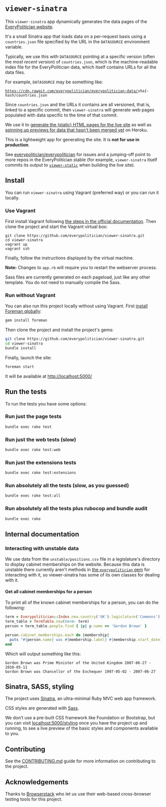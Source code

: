# `viewer-sinatra`

This `viewer-sinatra` app dynamically generates the data pages of
the [EveryPolitician website](http://everypolitician.org).

It's a small Sinatra app that loads data on a per-request basis
using a `countries.json` file specified by the URL in the `DATASOURCE`
environment variable.

Typically, we use this with `DATASOURCE` pointing at a specific version
(often the *most recent version*) of `countries.json`, which is the
machine-readable index file for the EveryPolitician data, which itself
contains URLs for all the data files.

For example, `DATASOURCE` may be something like:

<code>https://cdn.rawgit.com/everypolitician/everypolitician-data/<em>sha1-hash</em>/countries.json</code>

Since `countries.json` and the URLs it contains are all versioned, that is,
linked to a specific commit, then `viewer-sinatra` will generate web pages populated
with data specific to the time of that commit.

We use it to [generate the (static) HTML pages for the live site](https://medium.com/@everypolitician/how-i-build-the-everypolitician-website-6fd581867d10)
as well as [spinning up previews for data that hasn't been merged yet](https://medium.com/@everypolitician/i-let-humans-peek-into-the-future-f4fe09eba59c)
on Heroku.

This is a lightweight app for generating the site. It is **not for use in production**.

See [everypolitician/everypolitician](https://github.com/everypolitician/everypolitician) for issues
and a jumping-off point to more repos in the EveryPolitician stable (for example, `viewer-sinatra` itself commits
its output to [`viewer-static`](https://github.com/everypolitician/viewer-static)
when building the live site).



## Install

You can run `viewer-sinatra` using Vagrant (preferred way) or you can run it locally.

### Use Vagrant

First install Vagrant following [the steps in the official documentation](http://docs.vagrantup.com/v2/installation/). Then clone the project and start the Vagrant virtual box:

    git clone https://github.com/everypolitician/viewer-sinatra.git
    cd viewer-sinatra
    vagrant up
    vagrant ssh

Finally, follow the instructions displayed by the virtual machine.

**Note:** Changes to `app.rb` will require you to restart the webserver process.

Sass files are currently generated on each pageload, just like any other template. You do not need to manually compile the Sass.

### Run without Vagrant

You can also run this project locally without using Vagrant. First [install Foreman globally](https://github.com/ddollar/foreman#installation):

```bash
gem install foreman
```

Then clone the project and install the project's gems:

```bash
git clone https://github.com/everypolitician/viewer-sinatra.git
cd viewer-sinatra
bundle install
```

Finally, launch the site:

```bash
foreman start
```

It will be available at <http://localhost:5000/>

## Run the tests

To run the tests you have some options:

### Run just the page tests

```bash
bundle exec rake test
```

### Run just the web tests (slow)

```bash
bundle exec rake test:web
```

### Run just the extensions tests

```bash
bundle exec rake test:extensions
```

### Run absolutely all the tests (slow, as you guessed)

```bash
bundle exec rake test:all
```

### Run absolutely all the tests plus rubocop and bundle audit

```bash
bundle exec rake
```

## Internal documentation

### Interacting with unstable data

We use data from the `unstable/positions.csv` file in a legislature's
directory to display cabinet memberships on the website. Because this data
is unstable there currently aren't methods in [the `everypolitician`
gem](https://github.com/everypolitician/everypolitician-ruby) for
interacting with it, so viewer-sinatra has some of its own classes for
dealing with it.

#### Get all cabinet memberships for a person

To print all of the known cabinet memberships for a person, you can do the
following:

```ruby
term = Everypolitician::Index.new.country('UK').legislature('Commons').term('term/54')
term_table = TermTable.new(term: term)
person = term_table.people.find { |p| p.name == 'Gordon Brown' }

person.cabinet_memberships.each do |membership|
  puts "#{person.name} was #{membership.label} #{membership.start_date} - #{membership.end_date}"
end
```

Which will output something like this:

```
Gordon Brown was Prime Minister of the United Kingdom 2007-06-27 - 2010-05-11
Gordon Brown was Chancellor of the Exchequer 1997-05-02 - 2007-06-27
```

## Sinatra, SASS, styling

The project uses [Sinatra](http://www.sinatrarb.com), an ultra-minimal Ruby MVC web app framework.

CSS styles are generated with [Sass](http://sass-lang.com).

We don’t use a pre-built CSS framework like Foundation or Bootstrap, but you can visit [localhost:5000/styling](http://localhost:5000/styling) once you have the project up and running, to see a live preview of the basic styles and components available to you.

## Contributing

See the [CONTRIBUTING.md](CONTRIBUTING.md) guide for more information on
contributing to the project.

## Acknowledgements

Thanks to [Browserstack](https://www.browserstack.com/) who let us use their web-based cross-browser testing tools for this project.
